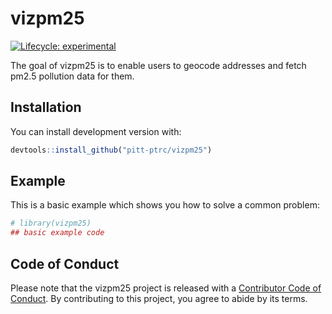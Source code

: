 
<!-- README.md is generated from README.Rmd. Please edit that file -->

# vizpm25

<!-- badges: start -->

[![Lifecycle:
experimental](https://img.shields.io/badge/lifecycle-experimental-orange.svg)](https://lifecycle.r-lib.org/articles/stages.html#experimental)
<!-- badges: end -->

The goal of vizpm25 is to enable users to geocode addresses and fetch
pm2.5 pollution data for them.

## Installation

You can install development version with:

``` r
devtools::install_github("pitt-ptrc/vizpm25")
```

## Example

This is a basic example which shows you how to solve a common problem:

``` r
# library(vizpm25)
## basic example code
```

## Code of Conduct

Please note that the vizpm25 project is released with a [Contributor
Code of
Conduct](https://contributor-covenant.org/version/2/0/CODE_OF_CONDUCT.html).
By contributing to this project, you agree to abide by its terms.
